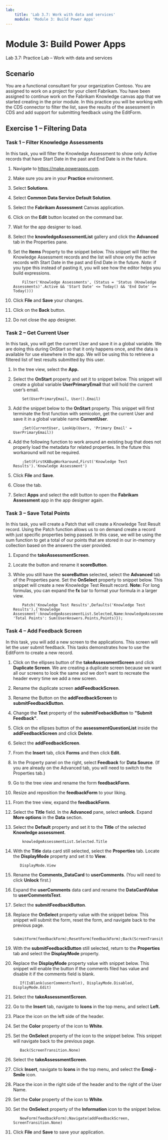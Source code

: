 ```yaml
---
lab:
    title: 'Lab 3.7: Work with data and services'
    module: 'Module 3: Build Power Apps'
---
```


Module 3: Build Power Apps
======================================

Lab 3.7: Practice Lab – Work with data and services

Scenario
--------

You are a functional consultant for your organization Contoso. You are assigned
to work on a project for your client Fabrikam. You have been assigned to
continue work on the Fabrikam Knowledge canvas app that we started creating in
the prior module. In this practice you will be working with the CDS connector to
filter the list, save the results of the assessment in CDS and add support for
submitting feedback using the EditForm.

Exercise 1 – Filtering Data
---------------------------

### Task 1 – Filter Knowledge Assessments 

In this task, you will filter the Knowledge Assessment to show only Active
records that have Start Date in the past and End Date is in the future.

1.  Navigate to <https://make.powerapps.com>.

2.  Make sure you are in your **Practice** environment.

3.  Select **Solutions**.

4.  Select **Common Data Service Default Solution**.

5.  Select the **Fabrikam Assessment** Canvas application.

6.  Click on the **Edit** button located on the command bar.

7.  Wait for the app designer to load.

8.  Select the **knowledgeAssessmentList** gallery and click the **Advanced** tab in the Properties pane.

9.  Set the **Items** Property to the snippet below. This snippet will filter
    the Knowledge Assessment records and the list will show only the active
    records with Start Date in the past and End Date in the future. *Note:* if you
    type this instead of pasting it, you will see how the editor helps you build
    expressions.

            Filter('Knowledge Assessments', (Status = 'Status (Knowledge Assessments)'.Active && 'Start Date' <= Today() && 'End Date' >= Today()))

10.  Click **File** and **Save** your changes.

11.  Click on the **Back** button.

12.  Do not close the app designer.

### Task 2 – Get Current User 

In this task, you will get the current User and save it in a global variable. We
are doing this during OnStart so that it only happens once, and the data is
available for use elsewhere in the app. We will be using this to retrieve a
filtered list of test results submitted by this user.

1.  In the tree view, select the **App.**

2.  Select the **OnStart** property and set it to snippet below. This snippet
    will create a global variable **UserPrimaryEmail** that will hold the
    current user’s email.

            Set(UserPrimaryEmail, User().Email)

3.  Add the snippet below to the **OnStart** property. This snippet will first
    terminate the first function with semicolon, get the current User and save
    it in a global variable name **CurrentUser**.

            ;Set(CurrentUser, LookUp(Users, 'Primary Email' = UserPrimaryEmail))

4.  Add the following function to work around an existing bug that does not
    properly load the metadata for related properties. In the future this
    workaround will not be required.

            ;Set(FirstKABugWorkaround,First('Knowledge Test Results').'Knowledge Assessment')

7.  Click **File** and **Save**.

8.  Close the tab.

10.  Select **Apps** and select the edit button to open the **Fabrikam Assessment** app in the app designer again.

### Task 3 – Save Total Points 

In this task, you will create a Patch that will create a Knowledge Test Result
record. Using the Patch function allows us to on demand create a record with
just specific properties being passed. In this case, we will be using the sum
function to get a total of our points that are stored in our in-memory
collection based on the answers the user provided.

1.  Expand the **takeAssessmentScreen**.

2.  Locate the button and rename it **scoreButton**.

3.  While you still have the **scoreButton** selected, select the **Advanced** tab of the Properties pane. Set the **OnSelect**
    property to snippet below. This snippet will create a new Knowledge Test
    Result record. **Note:** For long formulas, you can expand the **fx** bar to format your formula in a larger view.
    
            Patch('Knowledge Test Results',Defaults('Knowledge Test Results'),{'Knowledge Assessment':knowledgeAssessmentList.Selected,Name:knowledgeAssessmentList.Selected.Title, 'Total Points': Sum(UserAnswers.Points,Points)});

### Task 4 – Add Feedback Screen 

In this task, you will add a new screen to the applications. This screen will
let the user submit feedback. This tasks demonstrates how to use the EditForm to
create a new record.

1.  Click on the ellipses button of the **takeAssessmentScreen** and click
    **Duplicate Screen**. We are creating a duplicate screen because we want all
    our screens to look the same and we don’t want to recreate the header every
    time we add a new screen.

2.  Rename the duplicate screen **addFeedbackScreen**.

3.  Rename the Button on the **addFeedbackScreen** to **submitFeedbackButton**.

4.  Change the **Text** property of the **submitFeebackButton** to **"Submit Feedback"**.

5.  Click on the ellipses button of the **assessmentQuestionList** inside the
    **addFeedbackScreen** and click **Delete**.

6.  Select the **addFeedbackScreen**.

7.  From the **Insert** tab, click **Forms** and then click **Edit.**

8.  In the Property panel on the right, select **Feedback** for **Data Source**. (If you are already on the Advanced tab, you will need to switch to the Properties tab.) 

9.  Go to the tree view and rename the form **feedbackForm**.

10. Resize and reposition the **feedbackForm** to your liking.

11. From the tree view, expand the **feedbackForm**.

12. Select the **Title** field. In the **Advanced** pane, select **unlock.** Expand **More options** in the **Data** section.

13. Select the **Default** property and set it to the **Title** of the selected
    **Knowledge assessment**.

            knowledgeAssessmentList.Selected.Title

14.  With the **Title** data card still selected, select the **Properties** tab. Locate the **DisplayMode** property and set it to **View**.

            DisplayMode.View

16.  Rename the **Comments_DataCard** to **userComments**. (You will need to click **Unlock** first.)

17.  Expand the **userComments** data card and rename the **DataCardValue** to
    **userCommentsText**.

18.  Select the **submitFeedbackButton**.

19.  Replace the **OnSelect** property value with the snippet below. This snippet
    will submit the form, reset the form, and navigate back to the previous
    page.

            SubmitForm(feedbackForm);ResetForm(feedbackForm);Back(ScreenTransition.None)

20.  With the **submitFeedbackButton** still selected, return to the **Properties** tab and select the **DisplayMode**
    property.

21.  Replace the **DisplayMode** property value with snippet below. This snippet
    will enable the button if the comments filed has value and disable it if the
    comments field is blank.

            If(IsBlank(userCommentsText), DisplayMode.Disabled, DisplayMode.Edit)

22.  Select the **takeAssessmentScreen**.

23.  Go to the **Insert** tab, navigate to **Icons** in the top menu, and select **Left.**

24.  Place the icon on the left side of the header.

25.  Set the **Color** property of the icon to **White**.

26.  Set the **OnSelect** property of the icon to the snippet below. This snippet
    will navigate back to the previous page.
    
            Back(ScreenTransition.None)

27.  Select the **takeAssessmentScreen**.

28.  Click **Insert**, navigate to **Icons** in the top menu, and select the **Emoji - Smile** icon.

29.  Place the icon in the right side of the header and to the right of the User
    Name.
    
30.  Set the **Color** property of the icon to **White**.

31.  Set the **OnSelect** property of the **Information** icon to the snippet
    below.

            NewForm(feedbackForm);Navigate(addFeedbackScreen, ScreenTransition.None)
    
 32. Click **File** and **Save** to save your application.
